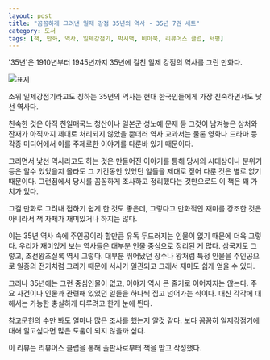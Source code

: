 ```yaml
---
layout: post
title: "꼼꼼하게 그려낸 일제 강점 35년의 역사 - 35년 7권 세트"
category: 도서
tags: [책, 만화, 역사, 일제강점기, 박시백, 비아북, 리뷰어스 클럽, 서평]
---
```


'35년'은
1910년부터 1945년까지 35년에 걸친 일제 강점의 역사를 그린 만화다.

![표지](https://images2.imgbox.com/5c/12/bEoY9oHP_o.jpg)

소위 일제강점기라고도 칭하는 35년의 역사는
현대 한국인들에게 가장 친숙하면서도 낯선 역사다.

친숙한 것은 아직 친일매국노 청산이나 일본군 성노예 문제 등
그것이 남겨놓은 상처와 잔재가 아직까지 제대로 처리되지 않았을 뿐더러
역사 교과서는 물론
영화나 드라마 등 각종 미디어에서 이를 주제로한 이야기를 다룬바 있기 때문이다.

그러면서 낯선 역사라고도 하는 것은
만들어진 이야기를 통해 당시의 시대상이나 분위기 등은 알수 있었을지 몰라도
그 기간동안 있었던 일들을 제대로 짚어 다룬 것은 별로 없기 때문이다.
그런점에서 당시를 꼼꼼하게 조사하고 정리했다는 것만으로도 이 책은 꽤 가치가 있다.

그걸 만화로 그려내 접하기 쉽게 한 것도 좋은데,
그렇다고 만화적인 재미를 강조한 것은 아니라서
책 자체가 재미있거나 하지는 않다.

이는 35년 역사 속에 주인공이라 할만큼 유독 두드러지는 인물이 없기 때문에 더욱 그렇다.
우리가 재미있게 보는 역사들은 대부분 인물 중심으로 정리된 게 많다.
삼국지도 그렇고, 조선왕조실록 역시 그렇다.
대부분 뛰어났던 장수나 왕처럼 특정 인물을 주인공으로 일종의 전기처럼 그리기 때문에
서사가 일관되고 그래서 재미도 쉽게 얻을 수 있다.

그러나 35년에는 그런 중심인물이 없고,
이야기 역시 큰 줄기로 이어지지는 않는다.
주요 사건이나 인물과 관련해 있었던 일들을 하나씩 집고 넘어가는 식이다.
대신 각각에 대해서는 가능한 충실하게 다루려고 한게 눈에 띈다.

참고문헌의 수만 봐도 얼마나 많은 조사를 했는지 알것 같다.
보다 꼼꼼히 일제강점기에 대해 알고싶다면 많은 도움이 되지 않을까 싶다.



<div class="im im-info">
이 리뷰는 리뷰어스 클럽을 통해 출판사로부터 책을 받고 작성했다.
</div>
